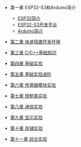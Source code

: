<!-- docs/_sidebar.md -->

- 第一章 ESP32-S3和Arduino简介
  
  - [ESP32简介](DShanMCU-Mio/Arduino/chapter1-1.md)
  - [ESP32-S3开发平台](DShanMCU-Mio/Arduino/chapter1-2.md)
  - [Arduino简介](DShanMCU-Mio/Arduino/chapter1-3.md)

- [第二章 快速搭建开发环境](DShanMCU-Mio/Arduino/chapter2.md)

- [第三章 C/C++基础知识](DShanMCU-Mio/Arduino/chapter3.md)

- [第四章 基础实验]()

- [第五章 基础实验进阶]()

- [第六章 传感器模块实验]()

- [第七章 控制类实验]()

- [第八章 通信实验]()

- [第九章 显示实验]()

- [第十章 存储实验]()

- [第十一章 综合实验]()

